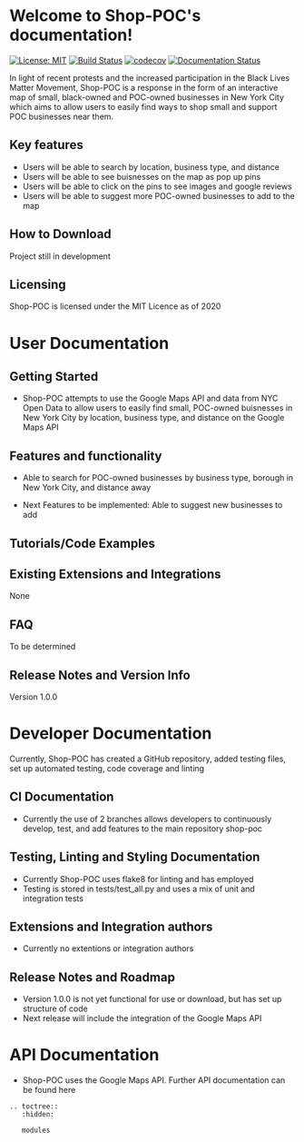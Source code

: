 # Welcome to Shop-POC's documentation!
[![License: MIT](https://img.shields.io/static/v1?label=license&message=MIT&color=red)](https://github.com/KathyLau/COMS4995/blob/master/LICENSE)
[![Build Status](https://travis-ci.com/KathyLau/shop-poc.png?branch=master)](https://travis-ci.com/KathyLau/shop-poc)
[![codecov](https://codecov.io/gh/KathyLau/shop-poc/branch/master/graph/badge.svg)](https://codecov.io/gh/KathyLau/shop-poc)
[![Documentation Status](https://readthedocs.org/projects/shop-poc/badge/?version=latest)](https://shop-poc.readthedocs.io/en/latest/?badge=latest)

In light of recent protests and the increased participation in the Black Lives Matter Movement, Shop-POC is a response in the form of an interactive map of small, black-owned and POC-owned businesses in New York City which aims to allow users to easily find ways to shop small and support POC businesses near them.

## Key features
- Users will be able to search by location, business type, and distance
- Users will be able to see buisnesses on the map as pop up pins
- Users will be able to click on the pins to see images and google reviews
- Users will be able to suggest more POC-owned businesses to add to the map

## How to Download
Project still in development
## Licensing
Shop-POC is licensed under the MIT Licence as of 2020
# User Documentation
## Getting Started
- Shop-POC attempts to use the Google Maps API and data from NYC Open Data to allow users to easily find small, POC-owned buisnesses in New York City by location, business type, and distance on the Google Maps API
## Features and functionality
- Able to search for POC-owned businesses by business type, borough in New York City, and distance away

- Next Features to be implemented:  Able to suggest new businesses to add
## Tutorials/Code Examples
## Existing Extensions and Integrations
None
## FAQ
To be determined
## Release Notes and Version Info
Version 1.0.0
# Developer Documentation
Currently, Shop-POC has created a GitHub repository, added testing files, set up automated testing, code coverage and linting
## CI Documentation
- Currently the use of 2 branches allows developers to continuously develop, test, and add features to the main repository shop-poc
## Testing, Linting and Styling Documentation
- Currently Shop-POC uses flake8 for linting and has employed 
- Testing is stored in tests/test_all.py and uses a mix of unit and integration tests
## Extensions and Integration authors
- Currently no extentions or integration authors
## Release Notes and Roadmap
- Version 1.0.0 is not yet functional for use or download, but has set up structure of code
- Next release will include the integration of the Google Maps API
# API Documentation
- Shop-POC uses the Google Maps API. Further API documentation can be found here


```eval_rst
.. toctree::
   :hidden:

   modules
```

